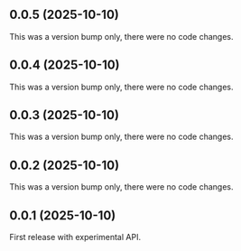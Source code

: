 ## 0.0.5 (2025-10-10)

This was a version bump only, there were no code changes.

## 0.0.4 (2025-10-10)

This was a version bump only, there were no code changes.

## 0.0.3 (2025-10-10)

This was a version bump only, there were no code changes.

## 0.0.2 (2025-10-10)

This was a version bump only, there were no code changes.

## 0.0.1 (2025-10-10)

First release with experimental API.
